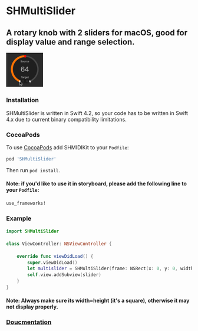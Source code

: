 # SHMultiSlider

## A rotary knob with 2 sliders for macOS, good for display value and range selection.

<img width=100 src="https://raw.githubusercontent.com/Rexhits/SHMultiSlider/master/Demo.gif">

### Installation
SHMultiSlider is written in Swift 4.2, so your code has to be written in Swift 4.x due to current binary compatibility limitations.

### CocoaPods
To use [CocoaPods](https://cocoapods.org) add SHMIDIKit to your `Podfile`:

```ruby
pod 'SHMultiSlider'
```
Then run `pod install`.

#### Note: if you'd like to use it in storyboard, please add the following line to your `Podfile`:
```ruby
use_frameworks!
```

### Example
```swift
import SHMultiSlider

class ViewController: NSViewController {

    override func viewDidLoad() {
        super.viewDidLoad()
        let multislider = SHMultiSlider(frame: NSRect(x: 0, y: 0, width: 100, height: 100))
        self.view.addSubview(slider)
    }
}
```
#### Note: Always make sure its width=height (it's a square), otherwise it may not display properly. 
### [Doucmentation](https://rexhits.github.io/SHMultiSlider/)
